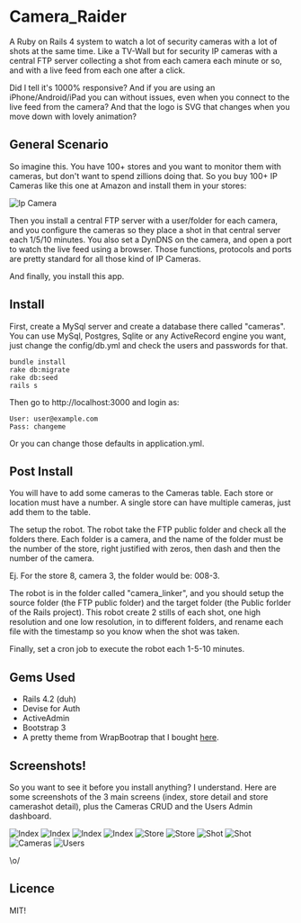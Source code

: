 # Camera_Raider

A Ruby on Rails 4 system to watch a lot of security cameras with a lot of shots at the same time. Like a TV-Wall but for security IP cameras with a central FTP server collecting a shot from each camera each minute or so, and with a live feed from each one after a click.

Did I tell it's 1000% responsive? And if you are using an iPhone/Android/iPad you can without issues, even when you connect to the live feed from the camera? And that the logo is SVG that changes when you move down with lovely animation?

## General Scenario

So imagine this. You have 100+ stores and you want to monitor them with cameras, but don't want to spend zillions doing that. So you buy 100+ IP Cameras like this one at Amazon and install them in your stores:

![Ip Camera](ip_camera.png)

Then you install a central FTP server with a user/folder for each camera, and you configure the cameras so they place a shot in that central server each 1/5/10 minutes. You also set a DynDNS on the camera, and open a port to watch the live feed using a browser. Those functions, protocols and ports are pretty standard for all those kind of IP Cameras.

And finally, you install this app.

## Install

First, create a MySql server and create a database there called "cameras". You can use MySql, Postgres, Sqlite or any ActiveRecord engine you want, just change the config/db.yml and check the users and passwords for that.

```
bundle install
rake db:migrate
rake db:seed
rails s
```

Then go to http://localhost:3000 and login as:

```
User: user@example.com
Pass: changeme
```

Or you can change those defaults in application.yml. 

## Post Install

You will have to add some cameras to the Cameras table. Each store or location must have a number. A single store can have multiple cameras, just add them to the table.

The setup the robot. The robot take the FTP public folder and check all the folders there. Each folder is a camera, and the name of the folder must be the number of the store, right justified with zeros, then dash and then the number of the camera.

Ej. For the store 8, camera 3, the folder would be: 008-3.

The robot is in the folder called "camera_linker", and you should setup the source folder (the FTP public folder) and the target folder (the Public forlder of the Rails project). This robot create 2 stills of each shot, one high resolution and one low resolution, in to different folders, and rename each file with the timestamp so you know when the shot was taken.

Finally, set a cron job to execute the robot each 1-5-10 minutes.

## Gems Used

* Rails 4.2 (duh)
* Devise for Auth
* ActiveAdmin
* Bootstrap 3
* A pretty theme from WrapBootrap that I bought [here](http://demo.fuviz.com/reen/v1-1/portfolio5.html).

## Screenshots!

So you want to see it before you install anything? I understand. Here are some screenshots of the 3 main screens (index, store detail and store camerashot detail), plus the Cameras CRUD and the Users Admin dashboard.

![Index](screenshot-index-1.png)
![Index](screenshot-index-2.png)
![Index](screenshot-index-3.png)
![Index](screenshot-index-4.png)
![Store](screenshot-store-detail-1.png)
![Store](screenshot-store-detail-2.png)
![Shot](screenshot-store-shot-detail-1.png)
![Shot](screenshot-store-shot-detail-2.png)
![Cameras](screenshot-cameras.png)
![Users](screenshot-users.png)

\o/

## Licence

MIT!
